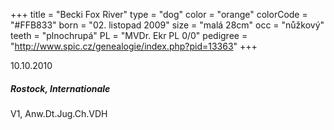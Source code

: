 +++
title = "Becki Fox River"
type = "dog"
color = "orange"
colorCode = "#FFB833"
born = "02. listopad 2009"
size = "malá 28cm"
occ = "nůžkový"
teeth = "plnochrupá"
PL = "MVDr. Ekr PL 0/0"
pedigree = "http://www.spic.cz/genealogie/index.php?pid=13363"
+++

<div class="album415540572211644 fb-album-container"></div>

<div class="content showContent" link="becki">

<div class="exh">
  <div class="subtitle">
    <div>10.10.2010</div>
    <h5>Rostock, Internationale</h5>
  </div>
  <div class="appr">V1, Anw.Dt.Jug.Ch.VDH</div>
  <div class="jdg"></div>
</div>

</div>


<script type="text/javascript">

    window.addEventListener("load",function() {
      jQuery( document ).ready(function ($) {
        $(".album415540572211644").FacebookAlbumBrowser({
              account: "chsfoxriver",
              accessToken: "775908159169504|cYEIsh0rs25OQQC8Ex2hXyCOut4",
              onlyAlbum: "415540572211644",
              showComments: false,
              commentsLimit:3,
              showAccountInfo: false,
              showAlbumNameInPreview: false,
              showImageCount: false,
              showImageText: true,
              shareButton: false,
              albumsPageSize: 10,
              photosPageSize: 4,
              lightbox: true,
              photosCheckbox: false,
	            pluginImagesPath: "../images/",
              likeButton: false,
              shareButton: false,
              showMoreButton: false
          });
      });
    },false);
</script>

